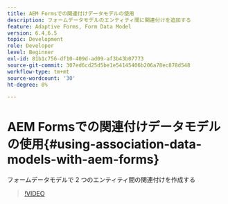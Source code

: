 ```yaml
---
title: AEM Formsでの関連付けデータモデルの使用
description: フォームデータモデルのエンティティ間に関連付けを追加する
feature: Adaptive Forms, Form Data Model
version: 6.4,6.5
topic: Development
role: Developer
level: Beginner
exl-id: 81b1c756-df10-409d-ad09-af3b43b07773
source-git-commit: 307ed6cd25d5be1e54145406b206a78ec878d548
workflow-type: tm+mt
source-wordcount: '30'
ht-degree: 0%

---
```


# AEM Formsでの関連付けデータモデルの使用{#using-association-data-models-with-aem-forms}

フォームデータモデルで 2 つのエンティティ間の関連付けを作成する

>[!VIDEO](https://video.tv.adobe.com/v/17737/?quality=9&learn=on)
